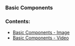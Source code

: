 ### Basic Components

### Contents:

- [Basic Components - Image](https://github.com/davidloop/drupal-configurations/tree/main/Site%20Studio/Components/Basic%20Components/Image)
- [Basic Components - Video](https://github.com/davidloop/drupal-configurations/tree/main/Site%20Studio/Components/Basic%20Components/Video)
